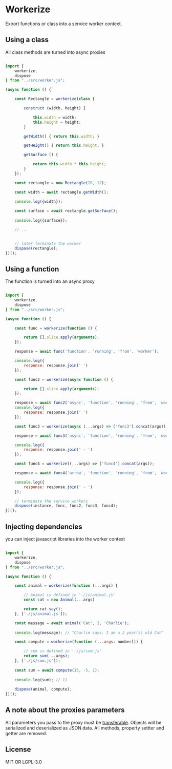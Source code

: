 # Workerize
Export functions or class into a service worker context. 

## Using a class

All class methods are turned into async proxies

```javascript

import {
    workerize,
    dispose
} from "../src/worker.js";

(async function () {

    const Rectangle = workerize(class {

        construct (width, height) {

            this.width = width;
            this.height = height;
        }

        getWidth() { return this.width; }

        getHeight() { return this.height; }

        getSurface () {

            return this.width * this.height;
        }
    });

    const rectangle = new Rectangle(20, 12);

    const width = await rectangle.getWidth();
    
    console.log({width});

    const surface = await rectangle.getSurface();
    
    console.log({surface});

    // ...


    // later terminate the worker
    dispose(rectangle);
})();
```

## Using a function

The function is turned into an async proxy

```javascript

import {
    workerize,
    dispose
} from "../src/worker.js";

(async function () {

    const func = workerize(function () {

        return [].slice.apply(arguments);
    });

    response = await func('function', 'running', 'from', 'worker');

    console.log({
        response: response.join(' ')
    });

    const func2 = workerize(async function () {

        return [].slice.apply(arguments);
    });

    response = await func2('async', 'function', 'running', 'from', 'worker');
    console.log({
        response: response.join(' ')
    });

    const func3 = workerize(async (...args) => ['func3'].concat(args));

    response = await func3('async', 'function', 'running', 'from', 'worker');

    console.log({
        response: response.join(' - ')
    });

    const func4 = workerize((...args) => ['func4'].concat(args));

    response = await func4('arrow', 'function', 'running', 'from', 'worker');

    console.log({
        response: response.join(' - ')
    });

    // terminate the service workers
    dispose(instance, func, func2, func3, func4);
})();

```
## Injecting dependencies

you can inject javascript libraries into the worker context

```javascript

import {
    workerize,
    dispose
} from "../src/worker.js";

(async function () {

    const animal = workerize(function (...args) {

        // Animal is defined in './js/animal.js'
        const cat = new Animal(...args)

        return cat.say();
    }, ['./js/animal.js']);

    const message = await animal('Cat', 2, 'Charlie');
    
    console.log(message); // "Charlie says: I am a 2 year(s) old Cat"

    const compute = workerize(function (...args: number[]) {

        // sum is defined in './js/sum.js'
        return sum(...args);
    }, ['./js/sum.js']);
    
    const sum = await compute(15, -5, 1);
    
    console.log(sum); // 11
    
    dispose(animal, compute);
})();

```

## A note about the proxies parameters

All parameters you pass to the proxy must be [transferable](https://developer.mozilla.org/en-US/docs/Web/API/Transferable). Objects will be serialized and deserialized as JSON data. All methods, property settter and getter are removed.

## License

MIT OR LGPL-3.0